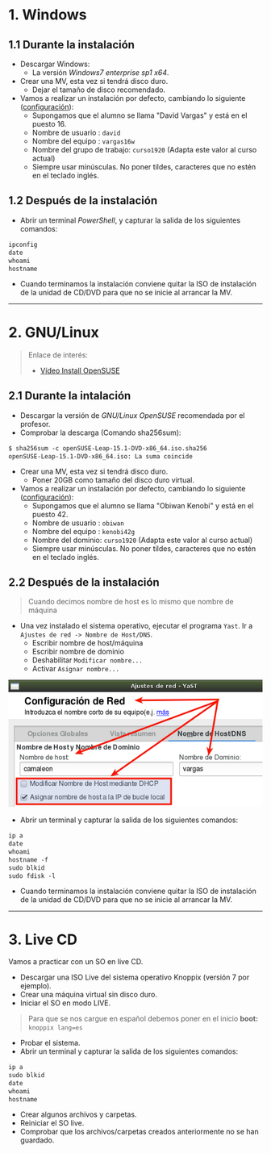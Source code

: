 
# 1. Windows

## 1.1 Durante la instalación

* Descargar Windows:
    * La versión *Windows7 enterprise sp1 x64*.
* Crear una MV, esta vez si tendrá disco duro.
    * Dejar el tamaño de disco recomendado.
* Vamos a realizar un instalación por defecto, cambiando lo siguiente ([configuración](../../../global/configuracion/windows.md)):
    * Supongamos que el alumno se llama "David Vargas"  y está en el puesto 16.
    * Nombre de usuario : `david`
    * Nombre del equipo : `vargas16w`
    * Nombre del grupo de trabajo: `curso1920` (Adapta este valor al curso actual)
    * Siempre usar minúsculas. No poner tildes, caracteres que no estén en el teclado inglés.

## 1.2 Después de la instalación

* Abrir un terminal *PowerShell*, y capturar la salida de los siguientes comandos:
```
ipconfig
date
whoami
hostname
```

* Cuando terminamos la instalación conviene quitar la ISO de instalación de la unidad de CD/DVD para que no se inicie al arrancar la MV.

---

# 2. GNU/Linux

> Enlace de interés:
> * [Vídeo Install OpenSUSE](http://www.youtube.com/embed/nC8n1Pg6gto?list=PL3E447E094F7E3EBB)

## 2.1 Durante la intalación

* Descargar la versión de *GNU/Linux OpenSUSE* recomendada por el profesor.
* Comprobar la descarga (Comando sha256sum):
```
$ sha256sum -c openSUSE-Leap-15.1-DVD-x86_64.iso.sha256
openSUSE-Leap-15.1-DVD-x86_64.iso: La suma coincide
```

* Crear una MV, esta vez si tendrá disco duro.
    * Poner 20GB como tamaño del disco duro virtual.
* Vamos a realizar un instalación por defecto, cambiando lo siguiente ([configuración](../../../global/configuracion/opensuse.md)):
    * Supongamos que el alumno se llama "Obiwan Kenobi"  y está en el puesto 42.
    * Nombre de usuario : `obiwan`
    * Nombre del equipo : `kenobi42g`
    * Nombre del dominio: `curso1920` (Adapta este valor al curso actual)
    * Siempre usar minúsculas. No poner tildes, caracteres que no estén en el teclado inglés.

## 2.2 Después de la instalación

> Cuando decimos nombre de host es lo mismo que nombre de máquina

* Una vez instalado el sistema operativo, ejecutar el programa
`Yast`. Ir a `Ajustes de red -> Nombre de Host/DNS`.
    * Escribir nombre de host/máquina
    * Escribir nombre de dominio
    * Deshabilitar `Modificar nombre...`
    * Activar `Asignar nombre...`

![hostname](./images/hostname.png)

* Abrir un terminal y capturar la salida de los siguientes comandos:
```
ip a
date
whoami
hostname -f
sudo blkid
sudo fdisk -l
```

* Cuando terminamos la instalación conviene quitar la ISO de instalación de la unidad de CD/DVD para que no se inicie al arrancar la MV.

---

# 3. Live CD

Vamos a practicar con un SO en live CD.
* Descargar una ISO Live del sistema operativo Knoppix (versión 7 por ejemplo).
* Crear una máquina virtual sin disco duro.
* Iniciar el SO en modo LIVE.

> Para que se nos cargue en español debemos poner en el inicio **boot:**` knoppix lang=es`

* Probar el sistema.
* Abrir un terminal y capturar la salida de los siguientes comandos:
```
ip a
sudo blkid
date
whoami
hostname
```

* Crear algunos archivos y carpetas.
* Reiniciar el SO live.
* Comprobar que los archivos/carpetas creados anteriormente no se han guardado.
